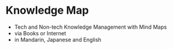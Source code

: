 # Knowledge Map

- Tech and Non-tech Knowledge Management with Mind Maps
- via Books or Internet
- in Mandarin, Japanese and English
